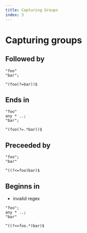 ```yaml
---
title: Capturing Groups
index: 3
---
```

# Capturing groups



## Followed by

```
"foo"
"bar";
```

```
^(foo(?=bar))$
```



## Ends in

```
"foo"
any * ..;
"bar";
```

```
^(foo(?=.*bar))$
```



## Preceeded by

```
"foo";
"bar"
```

```
^((?<=foo)bar)$
```



## Beginns in

- invalid regex

```
"foo";
any * ..;
"bar"
```

```
^((?<=foo.*)bar)$
```